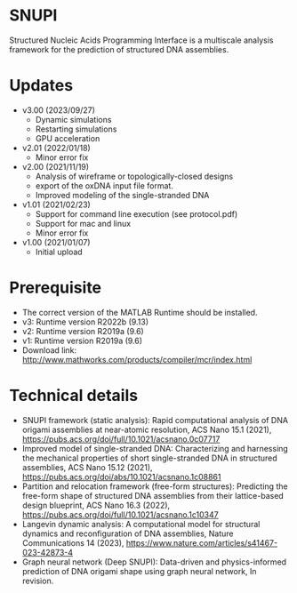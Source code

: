 # SNUPI
  Structured Nucleic Acids Programming Interface is a multiscale analysis framework for the prediction of structured DNA assemblies.

# Updates
  - v3.00 (2023/09/27)
	* Dynamic simulations
	* Restarting simulations
	* GPU acceleration
  - v2.01 (2022/01/18)
	* Minor error fix
  - v2.00 (2021/11/19)
	* Analysis of wireframe or topologically-closed designs
	* export of the oxDNA input file format.
	* Improved modeling of the single-stranded DNA
  - v1.01 (2021/02/23)
	* Support for command line execution (see protocol.pdf)
	* Support for mac and linux
	* Minor error fix
  - v1.00 (2021/01/07)
	* Initial upload

# Prerequisite
  - The correct version of the MATLAB Runtime should be installed.
  - v3: Runtime version R2022b (9.13)
  - v2: Runtime version R2019a (9.6)
  - v1: Runtime version R2019a (9.6)
  - Download link: http://www.mathworks.com/products/compiler/mcr/index.html

# Technical details
  - SNUPI framework (static analysis): Rapid computational analysis of DNA origami assemblies at near-atomic resolution, ACS Nano 15.1 (2021), https://pubs.acs.org/doi/full/10.1021/acsnano.0c07717
  - Improved model of single-stranded DNA: Characterizing and harnessing the mechanical properties of short single-stranded DNA in structured assemblies, ACS Nano 15.12 (2021), https://pubs.acs.org/doi/abs/10.1021/acsnano.1c08861
  - Partition and relocation framework (free-form structures): Predicting the free-form shape of structured DNA assemblies from their lattice-based design blueprint, ACS Nano 16.3 (2022), https://pubs.acs.org/doi/full/10.1021/acsnano.1c10347
  - Langevin dynamic analysis: A computational model for structural dynamics and reconfiguration of DNA assemblies, Nature Communications 14 (2023), https://www.nature.com/articles/s41467-023-42873-4
  - Graph neural network (Deep SNUPI): Data-driven and physics-informed prediction of DNA origami shape using graph neural network, In revision.
  
  
